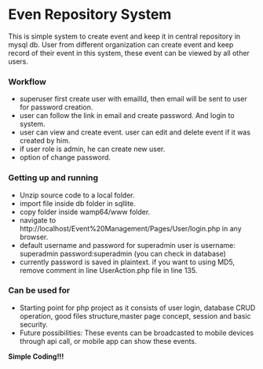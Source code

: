 # Even Repository System
This is simple system to create event and keep it in central repository in mysql db. User from different organization can create event and keep record of their event in this system, these event can be viewed by all other users. 

### Workflow
*	superuser first create user with emailId, then email will be sent to user for password creation.   
*	user can follow the link in email and create password. And login to system. 
*	user can view and create event. user can edit and delete event if it was created by him.
*	if user role is admin, he can create new user.
*	option of change password.

### Getting up and running
* Unzip source code to a local folder. 
* import file inside db folder in sqllite.
* copy folder inside wamp64/www folder. 
* navigate to http://localhost/Event%20Management/Pages/User/login.php in any browser.
* default username and password for superadmin user is username: superadmin password:superadmin (you can check in database) 
* currently password is saved in plaintext. if you want to using MD5, remove comment in  line UserAction.php file in line 135.

### Can be used for
* Starting point for php project as it consists of user login, database CRUD operation, good files structure,master page concept, session and basic security. 
* Future possibilities: These events can be broadcasted to mobile devices through api call, or mobile app can show these events.

**Simple Coding!!!**
